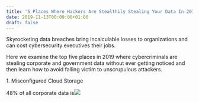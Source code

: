 ```yaml
---
title: '5 Places Where Hackers Are Stealthily Stealing Your Data In 2019'
date: 2019-11-13T00:09:00+01:00
draft: false
---
```


Skyrocketing data breaches bring incalculable losses to organizations and can cost cybersecurity executives their jobs.  
  
Here we examine the top five places in 2019 where cybercriminals are stealing corporate and government data without ever getting noticed and then learn how to avoid falling victim to unscrupulous attackers.  
  
  
1\. Misconfigured Cloud Storage  
  
48% of all corporate data is![](http://feeds.feedburner.com/~r/TheHackersNews/~4/np6XtxAeepg)